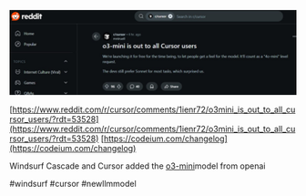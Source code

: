 <!--
date: 2025-02-01T02:21:06
photo: ![Photo](2025-02-01-02-21-06.jpg)


-->

![Photo](2025-02-01-02-21-06.jpg)

 [https://www.reddit.com/r/cursor/comments/1ienr72/o3mini_is_out_to_all_cursor_users/?rdt=53528](https://www.reddit.com/r/cursor/comments/1ienr72/o3mini_is_out_to_all_cursor_users/?rdt=53528) [https://codeium.com/changelog](https://codeium.com/changelog)

Windsurf Cascade and Cursor added the [o3-mini](https://openai.com/index/openai-o3-mini/)model from openai


 #windsurf #cursor #newllmmodel